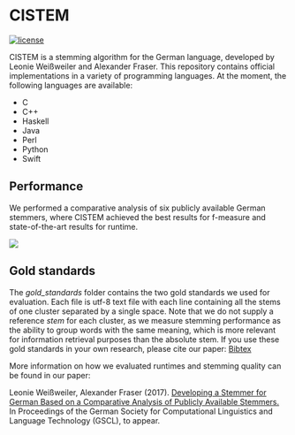 # CISTEM
[![license](https://img.shields.io/github/license/mashape/apistatus.svg)]()

CISTEM is a stemming algorithm for the German language, developed by Leonie Weißweiler and Alexander Fraser. This repository contains official implementations in a variety of programming languages. At the moment, the following languages are available:
- C
- C++
- Haskell
- Java
- Perl
- Python
- Swift

## Performance
We performed a comparative analysis of six publicly available German stemmers, where CISTEM achieved the best results for f-measure and state-of-the-art results for runtime.

<img src="http://cis.lmu.de/~weissweiler/cistem/Plots.svg">

## Gold standards
The *gold_standards* folder contains the two gold standards we used for evaluation. Each file is utf-8 text file with each line containing all the stems of one cluster separated by a single space. Note that we do not supply a reference *stem* for each cluster, as we measure stemming performance as the ability to group words with the same meaning, which is more relevant for information retrieval purposes than the absolute stem. If you use these gold standards in your own research, please cite our paper: [Bibtex](http://cis.lmu.de/~weissweiler/cistem/bibtex/bibtex.php)

More information on how we evaluated runtimes and stemming quality can be found in our paper:

Leonie Weißweiler, Alexander Fraser (2017). [Developing a Stemmer for German Based on a Comparative Analysis of Publicly Available Stemmers.](http://cis.lmu.de/~weissweiler/cistem/) In Proceedings of the German Society for Computational Linguistics and Language Technology (GSCL), to appear.
